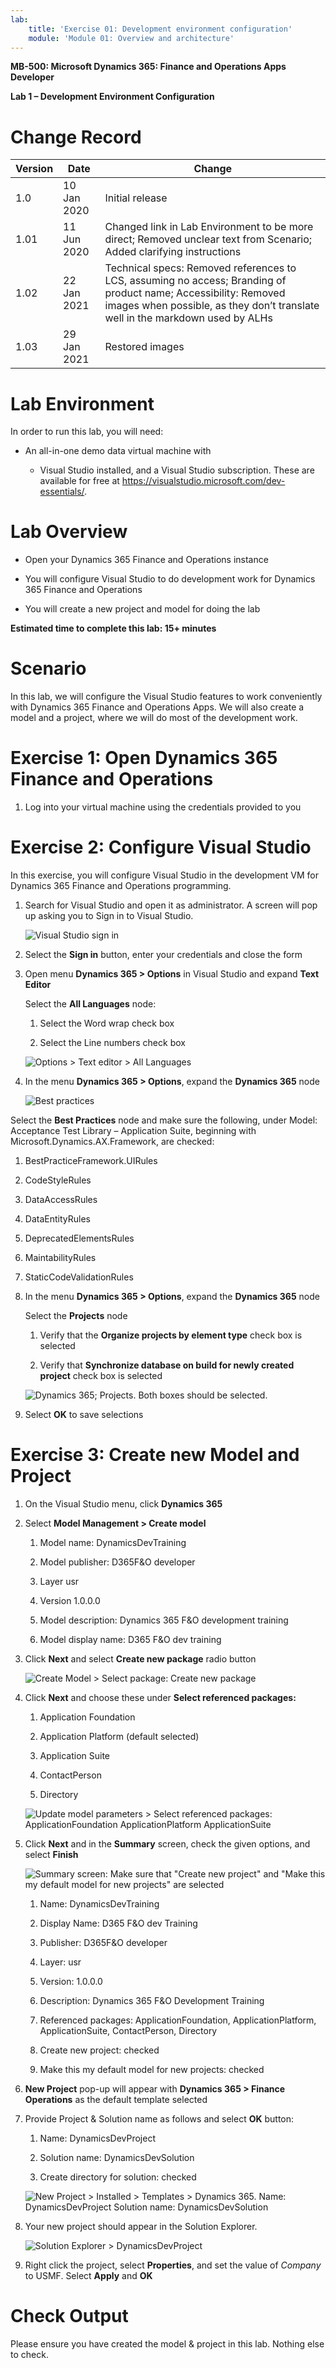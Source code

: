 ```yaml
---
lab:
    title: 'Exercise 01: Development environment configuration'
    module: 'Module 01: Overview and architecture'
---
```


**MB-500: Microsoft Dynamics 365: Finance and Operations Apps Developer**

**Lab 1 – Development Environment Configuration**

Change Record
=============

| Version | Date        | Change                                                                                                                                                                                           |
|---------|-------------|--------------------------------------------------------------------------------------------------------------------------------------------------------------------------------------------------|
| 1.0     | 10 Jan 2020 | Initial release                                                                                                                                                                                  |
| 1.01    | 11 Jun 2020 | Changed link in Lab Environment to be more direct; Removed unclear text from Scenario; Added clarifying instructions                                                                             |
| 1.02    | 22 Jan 2021 | Technical specs: Removed references to LCS, assuming no access; Branding of product name; Accessibility: Removed images when possible, as they don’t translate well in the markdown used by ALHs |
| 1.03    | 29 Jan 2021 | Restored images |

Lab Environment
===============

In order to run this lab, you will need:

-   An all-in-one demo data virtual machine with

    -   Visual Studio installed, and a Visual Studio subscription. These are
        available for free at
        <https://visualstudio.microsoft.com/dev-essentials/>.

Lab Overview
============

-   Open your Dynamics 365 Finance and Operations instance

-   You will configure Visual Studio to do development work for Dynamics 365
    Finance and Operations

-   You will create a new project and model for doing the lab

**Estimated time to complete this lab: 15+ minutes**

Scenario
========

In this lab, we will configure the Visual Studio features to work conveniently
with Dynamics 365 Finance and Operations Apps. We will also create a model and a
project, where we will do most of the development work.

Exercise 1: Open Dynamics 365 Finance and Operations
====================================================

1.  Log into your virtual machine using the credentials provided to you

Exercise 2: Configure Visual Studio 
===================================

In this exercise, you will configure Visual Studio in the development VM for
Dynamics 365 Finance and Operations programming.

1.  Search for Visual Studio and open it as administrator. A screen will pop up
    asking you to Sign in to Visual Studio. 
    
    ![Visual Studio sign in ](Images/Lab1Ex2Step1.png)

2.  Select the **Sign in** button, enter your credentials and close the form

3.  Open menu **Dynamics 365 \> Options** in Visual Studio and expand **Text
    Editor**

    Select the **All Languages** node:

    1.  Select the Word wrap check box

    2.  Select the Line numbers check box

    ![Options \> Text editor \> All Languages](Images/Lab1Ex2Step3.png)

4.  In the menu **Dynamics 365 \> Options**, expand the **Dynamics 365** node

    ![Best practices](Images/Lab1Ex2Step4.png)

   Select the **Best Practices** node and make sure the following, under Model:
   Acceptance Test Library – Application Suite, beginning with
   Microsoft.Dynamics.AX.Framework, are checked:

   1.  BestPracticeFramework.UIRules

   2.  CodeStyleRules

   3.  DataAccessRules

   4.  DataEntityRules

   5.  DeprecatedElementsRules

   6.  MaintabilityRules

   7.  StaticCodeValidationRules

5.  In the menu **Dynamics 365 \> Options**, expand the **Dynamics 365** node

    Select the **Projects** node

    1.  Verify that the **Organize projects by element type** check box is
        selected

    2.  Verify that **Synchronize database on build for newly created project**
        check box is selected

    ![Dynamics 365; Projects. Both boxes should be selected.](Images/Lab1Ex2Step5.png)

6.  Select **OK** to save selections

Exercise 3: Create new Model and Project
========================================

1.  On the Visual Studio menu, click **Dynamics 365**

2.  Select **Model Management \> Create model**

    1.  Model name: DynamicsDevTraining

    2.  Model publisher: D365F&O developer

    3.  Layer usr

    4.  Version 1.0.0.0

    5.  Model description: Dynamics 365 F&O development training

    6.  Model display name: D365 F&O dev training

3.  Click **Next** and select **Create new package** radio button

    ![Create Model \> Select package: Create new package](Images/Lab1Ex3Step3.png)

4.  Click **Next** and choose these under **Select referenced packages:**

    1.  Application Foundation

    2.  Application Platform (default selected)

    3.  Application Suite

    4.  ContactPerson

    5.  Directory
    
    ![Update model parameters \> Select referenced packages: ApplicationFoundation ApplicationPlatform ApplicationSuite](Images/Lab1Ex3Step4.png)


5.  Click **Next** and in the **Summary** screen, check the given options, and
    select **Finish**

    ![Summary screen: Make sure that "Create new project" and "Make this my default model for new projects" are selected](Images/Lab1Ex3Step5.png)

    1.  Name: DynamicsDevTraining

    2.  Display Name: D365 F&O dev Training

    3.  Publisher: D365F&O developer

    4.  Layer: usr

    5.  Version: 1.0.0.0

    6.  Description: Dynamics 365 F&O Development Training

    7.  Referenced packages: ApplicationFoundation, ApplicationPlatform,
        ApplicationSuite, ContactPerson, Directory

    8.  Create new project: checked

    9.  Make this my default model for new projects: checked

6.  **New Project** pop-up will appear with **Dynamics 365 \> Finance
    Operations** as the default template selected

7.  Provide Project & Solution name as follows and select **OK** button:

    1.  Name: DynamicsDevProject

    2.  Solution name: DynamicsDevSolution

    3.  Create directory for solution: checked

    ![New Project \> Installed \> Templates \> Dynamics 365. Name: DynamicsDevProject Solution name: DynamicsDevSolution](Images/Lab1Ex3Step7.png)

8.  Your new project should appear in the Solution Explorer.

    ![Solution Explorer \> DynamicsDevProject](Images/Lab1Ex3Step8.png)

9.  Right click the project, select **Properties**, and set the value of
    *Company* to USMF. Select **Apply** and **OK**

Check Output
============

Please ensure you have created the model & project in this lab. Nothing else to
check.

